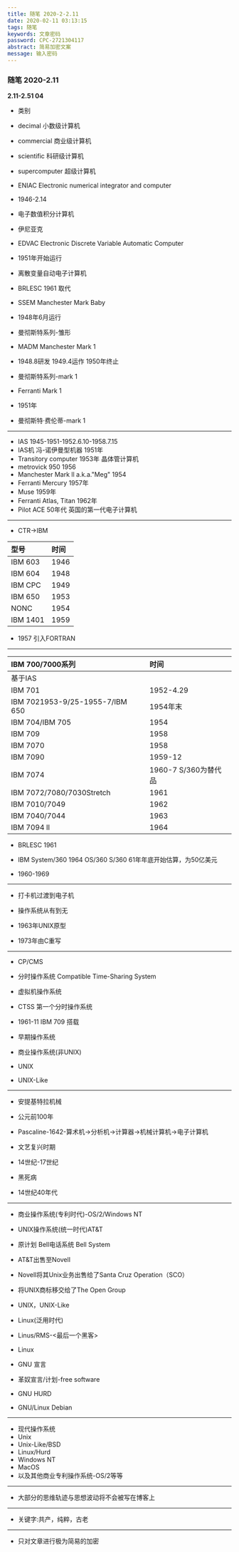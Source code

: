 ```yaml
---
title: 随笔 2020-2-2.11
date: 2020-02-11 03:13:15
tags: 随笔
keywords: 文章密码
password: CPC-2721304117
abstract: 简易加密文案
message: 输入密码
---
```


### 随笔 2020-2.11

**2.11-2.51 04**

* 类别
* decimal 小数级计算机
* commercial 商业级计算机
* scientific 科研级计算机
* supercomputer 超级计算机

* ENIAC Electronic numerical integrator and computer
* 1946-2.14
* 电子数值积分计算机
* 伊尼亚克

* EDVAC Electronic Discrete Variable Automatic Computer
* 1951年开始运行
* 离散变量自动电子计算机
* BRLESC 1961 取代

* SSEM Manchester Mark Baby
* 1948年6月运行
* 曼彻斯特系列-雏形

* MADM Manchester Mark 1
* 1948.8研发 1949.4运作 1950年终止
* 曼彻斯特系列-mark 1

* Ferranti Mark 1 
* 1951年
* 曼彻斯特·费伦蒂-mark 1

---

*  IAS 1945-1951-1952.6.10-1958.7.15
*  IAS机 冯-诺伊曼型机器 1951年
* Transitory computer 1953年 晶体管计算机
* metrovick 950 1956
* Manchester Mark ll a.k.a."Meg" 1954
* Ferranti Mercury 1957年
* Muse 1959年
* Ferranti Atlas, Titan 1962年
* Pilot ACE 50年代 英国的第一代电子计算机

---

* CTR->IBM

|型号|时间|
|:----|:----|
|IBM 603|1946|
|IBM 604|1948|
|IBM CPC|1949|
|IBM 650|1953|
|NONC|1954|
|IBM 1401|1959|

* 1957 引入FORTRAN

---


|IBM 700/7000系列|时间|
|:----|:----|
|基于IAS||
IBM 701|1952-4.29|
|IBM 7021953-9/25-1955-7/IBM 650|1954年末|
|IBM 704/IBM 705|1954|
|IBM 709|1958|
|IBM 7070|1958|
|IBM 7090|1959-12|
|IBM 7074|1960-7 S/360为替代品|
|IBM 7072/7080/7030Stretch|1961|
|IBM 7010/7049|1962|
|IBM 7040/7044|1963|
|IBM 7094 ll|1964|

* BRLESC 1961

* IBM System/360 1964 OS/360 S/360 61年年底开始估算，为50亿美元
* 1960-1969

---

* 打卡机过渡到电子机
* 操作系统从有到无

* 1963年UNIX原型
* 1973年由C重写

---

* CP/CMS
* 分时操作系统 Compatible Time-Sharing System
* 虚拟机操作系统

* CTSS 第一个分时操作系统
* 1961-11 IBM 709 搭载

* 早期操作系统
* 商业操作系统(非UNIX)
* UNIX
* UNIX-Like

---

* 安提基特拉机械
* 公元前100年

* Pascaline-1642-算术机->分析机->计算器->机械计算机->电子计算机

 
* 文艺复兴时期
* 14世纪-17世纪

* 黑死病
* 14世纪40年代

---

* 商业操作系统(专利时代)-OS/2/Windows NT
* UNIX操作系统(统一时代)AT&T
* 原计划 Bell电话系统 Bell System
* AT&T出售至Novell
* Novell将其Unix业务出售给了Santa Cruz Operation（SCO）
* 将UNIX商标移交给了The Open Group

* UNIX，UNIX-Like
* Linux(泛用时代)

* Linus/RMS-<最后一个黑客>

* Linux

* GNU 宣言
* 革奴宣言/计划-free software 
* GNU HURD
* GNU/Linux Debian

---

* 现代操作系统
* Unix
* Unix-Like/BSD
* Linux/Hurd
* Windows NT
* MacOS
* 以及其他商业专利操作系统-OS/2等等

---

* 大部分的思维轨迹与思想波动将不会被写在博客上

---

* 关键字:共产，纯粹，古老

---

* 只对文章进行极为简易的加密
